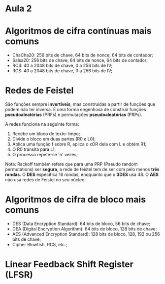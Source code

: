 # Aula 2

# Algoritmos de cifra contínuas mais comuns
- ChaCha20: 256 bits de chave, 64 bits de nonce, 64 bits de contador;
- Salsa20: 256 bits de chave, 64 bits de nonce, 64 bits de contador;
- RC4: 40 a 2048 bits de chave, 0 a 256 bits de IV;
- RCS: 40 a 2048 bits de chave, 0 a 256 bits de IV;

# Redes de Feistel
São funções sempre **invertíveis**, mas construídas a partir de funções que podem não ter inversa. É uma forma engenhosa de construir funções **pseudoaleatórias** (PRFs) e permutações **pseudoaleatórias** (PRPs).

A redes funciona na seguinte forma:
 1. Recebe um bloco de texto-limpo;
 2. Divide o bloco em duas partes (R0 e L0);
 3. Aplica uma função f sobre R, aplica o xOR dela com L e obtém R1;
 4. O R0 transita para L1;
 5. O processo repete-se 'n' vezes;

Nota: Rackoff também refere que para uma PRP (Pseudo random permutations) ser **segura**, a rede de feistel tem de ser com pelo menos **três rondas**. O **DES** especifica 16 rondas, enqquanto que o **3DES** usa 48. O **AES** não usa redes de Feistel no seu núcleo.

# Algoritmos de cifra de bloco mais comuns
- DES (Data Encryption Standard): 64 bits de bloco, 56 bits de chave;
- DEA (Digital Encryption Algorithm): 64 bits de bloco, 128 bits de chave;
- AES (Advanced Encryption Standard): 128 bits de bloco, 128, 192 ou 256 bits de chave;
- Cipher Blowfish, RCS, etc.;

# Linear Feedback Shift Register (LFSR)
